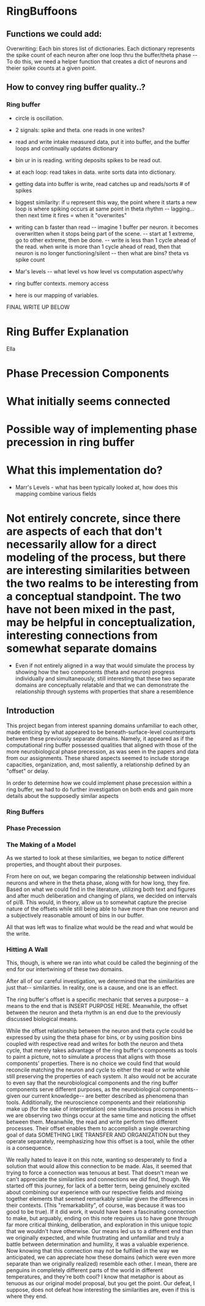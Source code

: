 # RingBuffoons

## Functions we could add:
Overwriting: Each bin stores list of dictionaries. Each dictionary represents the spike count of each neuron after one loop thru the buffer/theta phase
 -- To do this, we need a helper function that creates a dict of neurons and theier spike counts at a given point.

 ## How to convey ring buffer quality..?

 ### Ring buffer
 - circle is oscillation.
 - 2 signals: spike and theta. one reads in one writes?
 - read and write intake measured data, put it into buffer, and the buffer loops and continually updates dictionary
 - bin ur in is reading. writing deposits spikes to be read out. 
 - at each loop: read takes in data. write sorts data into dictionary. 
 - getting data into buffer is write, read catches up and reads/sorts # of spikes


 - biggest similarity: if u represent this way, the point where it starts a new loop is where spiking occurs at same point in theta rhythm
 -- lagging... then next time it fires = when it "overwrites"


 - writing can b faster than read
 -- imagine 1 buffer per neuron. it becomes overwritten when it stops being part of the scene.
 -- start at 1 extreme, go to other extreme, then be done.
 -- write is less than 1 cycle ahead of the read. when write is more than 1 cycle ahead of read, then that neuron is no longer functioning/silent
 -- then what are bins? theta vs spike count

 - Mar's levels -- what level vs how level vs computation aspect/why
 - ring buffer contexts. memory access
 - here is our mapping of variables.

FINAL WRITE UP BELOW

# Ring Buffer Explanation
Ella

# Phase Precession Components 

# What initially seems connected 

# Possible way of implementing phase precession in ring buffer

# What this implementation do?
- Marr's Levels - what has been typically looked at, how does this mapping combine various fields

# Not entirely concrete, since there are aspects of each that don't necessarily allow for a direct modeling of the process, but there are interesting similarities between the two realms to be interesting from a conceptual standpoint. The two have not been mixed in the past, may be helpful in conceptualization, interesting connections from somewhat separate domains
- Even if not entirely aligned in a way that would simulate the process by showing how the two components (theta and neuron) progress individually and simultaneously, still interesting that these two separate domains are conceptually relatable and that we can demonstrate the relationship through systems with properties that share a resemblence 




## Introduction 

This project began from interest spanning domains unfamiliar to each other, made enticing by what appeared to be beneath-surface-level counterparts between these previously separate domains. Namely, it appeared as if the computational ring buffer possessed qualities that aligned with those of the more neurobiological phase precession, as was seen in the papers and data from our assignments. These shared aspects seemed to include storage capacities, organization, and, most saliently, a relationship defined by an "offset" or delay.

In order to determine how we could implement phase precession within a ring buffer, we had to do further investigation on both ends and gain more details about the supposedly similar aspects

### Ring Buffers



### Phase Precession



### The Making of a Model

As we started to look at these similarities, we began to notice different properties, and thought about their purposes. 



From here on out, we began comparing the relationship between individual neurons and where in the theta phase, along with for how long, they fire. Based on what we could find in the literature, utilizing both text and figures and after much deliberation and changing of plans, we decided on intervals of pi/8. This would, in theory, allow us to somewhat capture the precise nature of the offsets while still being able to have more than one neuron and a subjectively reasonable amount of bins in our buffer. 


All that was left was to finalize what would be the read and what would be the write. 

### Hitting A Wall

This, though, is where we ran into what could be called the beginning of the end for our intertwining of these two domains. 

After all of our careful investigation, we determined that the similarities are just that-- similarities. In reality, one is a cause, and one is an effect. 

The ring buffer's offset is a specific mechanic that serves a purpose-- a means to the end that is INSERT PURPOSE HERE. Meanwhile, the offset between the neuron and theta rhythm is an end due to the previously discussed biological means.

While the offset relationship between the neuron and theta cycle could be expressed by using the theta phase for bins, or by using position bins coupled with respective read and writes for both the neuron and theta cycle, that merely takes advantage of the ring buffer's components as tools to paint a picture, not to simulate a process that aligns with those components' properties. There is no choice we could find that would reconcile matching the neuron and cycle to either the read or write while still preserving the properties of each system. It also would not be accurate to even say that the neurobiological components and the ring buffer components serve different purposes, as the neurobiological components-- given our current knowledge-- are better described as phenomena than tools. Additionally, the neuroscience components and their relationship make up (for the sake of interpretation) one simultaneous process in which we are observing two things occur at the same time and noticing the offset between them. Meanwhile, the read and write perform two different processes. Their offset enables them to accomplish a single overarching goal of data SOMETHING LIKE TRANSFER AND ORGANIZATION but they operate separately, reemphasizing how this offset is a tool, while the other is a consequence. 

We really hated to leave it on this note, wanting so desperately to find a solution that would allow this connection to be made. Alas, it seemed that trying to force a connection was tenuous at best. That doesn't mean we can't appreciate the similarities and connections we *did* find, though. We started off this journey, for lack of a better term, being genuinely excited about combining our experience with our respective fields and mixing together elements that seemed remarkably similar given the differences in their contexts. (This "remarkability", of course, was because it was too good to be true). If it did work, it would have been a fascinating connection to make, but arguably, ending on this note requires us to have gone through far more critical thinking, deliberation, and exploration in this unique topic that we wouldn't have otherwise. Our means led us to a different end than we originally expected, and while frustrating and unfamiliar and truly a battle between determination and humility, it was a valuable experience. Now knowing that this connection may not be fulfilled in the way we anticipated, we can appreciate how these domains (which were even more separate than we originally realized) resemble each other. I mean, there are penguins in completely different parts of the world in different temperatures, and they're both cool? I know that metaphor is about as tenuous as our original model proposal, but you get the point. Our defeat, I suppose, does not defeat how interesting the similarities are, even if this is where they end. 

